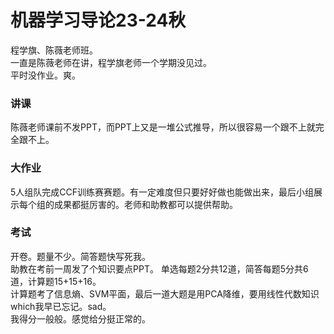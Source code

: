 # 机器学习导论23-24秋
程学旗、陈薇老师班。  
一直是陈薇老师在讲，程学旗老师一个学期没见过。  
平时没作业。爽。  
### 讲课
陈薇老师课前不发PPT，而PPT上又是一堆公式推导，所以很容易一个跟不上就完全跟不上。  
### 大作业
5人组队完成CCF训练赛赛题。有一定难度但只要好好做也能做出来，最后小组展示每个组的成果都挺厉害的。老师和助教都可以提供帮助。  
### 考试
开卷。题量不少。简答题快写死我。  
助教在考前一周发了个知识要点PPT。
单选每题2分共12道，简答每题5分共6道，计算题15+15+16。  
计算题考了信息熵、SVM平面，最后一道大题是用PCA降维，要用线性代数知识which我早已忘记。sad。  
我得分一般般。感觉给分挺正常的。  